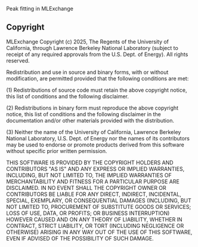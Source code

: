 Peak fitting in MLExchange

## Copyright
MLExchange Copyright (c) 2025, The Regents of the University of California,
through Lawrence Berkeley National Laboratory (subject to receipt of
any required approvals from the U.S. Dept. of Energy). All rights reserved.

Redistribution and use in source and binary forms, with or without
modification, are permitted provided that the following conditions are met:

(1) Redistributions of source code must retain the above copyright notice,
this list of conditions and the following disclaimer.

(2) Redistributions in binary form must reproduce the above copyright
notice, this list of conditions and the following disclaimer in the
documentation and/or other materials provided with the distribution.

(3) Neither the name of the University of California, Lawrence Berkeley
National Laboratory, U.S. Dept. of Energy nor the names of its contributors
may be used to endorse or promote products derived from this software
without specific prior written permission.


THIS SOFTWARE IS PROVIDED BY THE COPYRIGHT HOLDERS AND CONTRIBUTORS "AS IS"
AND ANY EXPRESS OR IMPLIED WARRANTIES, INCLUDING, BUT NOT LIMITED TO, THE
IMPLIED WARRANTIES OF MERCHANTABILITY AND FITNESS FOR A PARTICULAR PURPOSE
ARE DISCLAIMED. IN NO EVENT SHALL THE COPYRIGHT OWNER OR CONTRIBUTORS BE
LIABLE FOR ANY DIRECT, INDIRECT, INCIDENTAL, SPECIAL, EXEMPLARY, OR
CONSEQUENTIAL DAMAGES (INCLUDING, BUT NOT LIMITED TO, PROCUREMENT OF
SUBSTITUTE GOODS OR SERVICES; LOSS OF USE, DATA, OR PROFITS; OR BUSINESS
INTERRUPTION) HOWEVER CAUSED AND ON ANY THEORY OF LIABILITY, WHETHER IN
CONTRACT, STRICT LIABILITY, OR TORT (INCLUDING NEGLIGENCE OR OTHERWISE)
ARISING IN ANY WAY OUT OF THE USE OF THIS SOFTWARE, EVEN IF ADVISED OF THE
POSSIBILITY OF SUCH DAMAGE.
